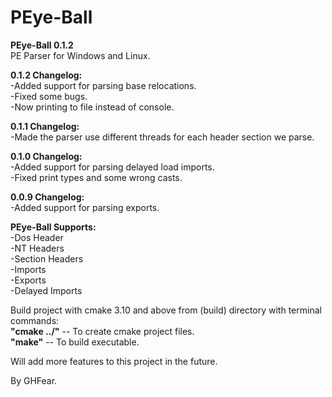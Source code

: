 # PEye-Ball

**PEye-Ball 0.1.2** <br>
PE Parser for Windows and Linux.<br>

**0.1.2 Changelog:** <br>
-Added support for parsing base relocations.<br>
-Fixed some bugs.<br>
-Now printing to file instead of console.<br>

**0.1.1 Changelog:** <br>
-Made the parser use different threads for each header section we parse.<br>

**0.1.0 Changelog:** <br>
-Added support for parsing delayed load imports.<br>
-Fixed print types and some wrong casts.<br>

**0.0.9 Changelog:** <br>
-Added support for parsing exports.

**PEye-Ball Supports:** <br>
-Dos Header<br>
-NT Headers<br>
-Section Headers<br>
-Imports<br>
-Exports<br>
-Delayed Imports<br>



Build project with cmake 3.10 and above from (build) directory with terminal commands:<br>
**"cmake ../"**    -- To create cmake project files.<br>
**"make"**         -- To build executable.<br>

Will add more features to this project in the future.<br>

By GHFear.

